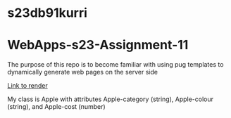# s23db91kurri
# WebApps-s23-Assignment-11
The purpose of this repo is to become familiar with using pug templates to dynamically generate web pages on the server side

[Link to render](https://s23db91kurri.onrender.com)

My class is Apple with attributes Apple-category (string), Apple-colour (string), and Apple-cost (number)